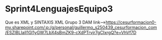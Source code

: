 # Sprint4LenguajesEquipo3
Que es XML y SINTAXIS XML​ Grupo 3​ DAM link-->https://cesurformacion0-my.sharepoint.com/:p:/g/personal/guillermo_s250439_cesurformacion_com/ESZIBLIaII1Gl1yGW7LbX4sBmZK9-cXdPTrvjr7gCIxrgQ?e=VhVf7D

